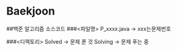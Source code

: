 # Baekjoon
##백준 알고리즘 소스코드
###<파일명>
P_xxxx.java    -> xxx는문제번호

###<디렉토리>
Solved -> 문제 푼 것
Solving -> 문제 푸는 중

